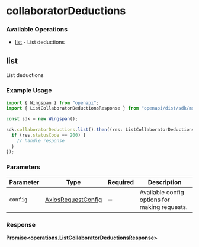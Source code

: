 # collaboratorDeductions

### Available Operations

* [list](#list) - List deductions

## list

List deductions

### Example Usage

```typescript
import { Wingspan } from "openapi";
import { ListCollaboratorDeductionsResponse } from "openapi/dist/sdk/models/operations";

const sdk = new Wingspan();

sdk.collaboratorDeductions.list().then((res: ListCollaboratorDeductionsResponse) => {
  if (res.statusCode == 200) {
    // handle response
  }
});
```

### Parameters

| Parameter                                                    | Type                                                         | Required                                                     | Description                                                  |
| ------------------------------------------------------------ | ------------------------------------------------------------ | ------------------------------------------------------------ | ------------------------------------------------------------ |
| `config`                                                     | [AxiosRequestConfig](https://axios-http.com/docs/req_config) | :heavy_minus_sign:                                           | Available config options for making requests.                |


### Response

**Promise<[operations.ListCollaboratorDeductionsResponse](../../models/operations/listcollaboratordeductionsresponse.md)>**


